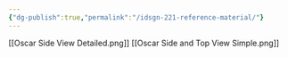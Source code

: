 ```yaml
---
{"dg-publish":true,"permalink":"/idsgn-221-reference-material/"}
---
```


[[Oscar Side View Detailed.png]]
[[Oscar Side and Top View Simple.png]]

